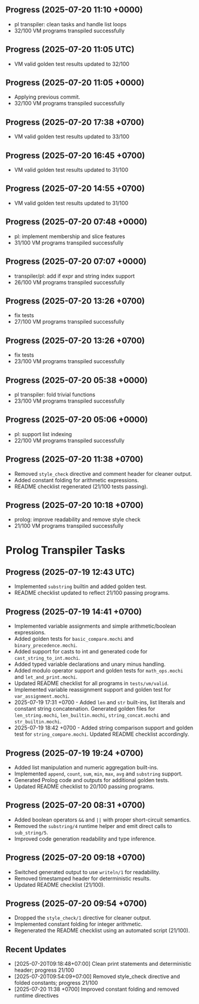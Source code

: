 ## Progress (2025-07-20 11:10 +0000)
- pl transpiler: clean tasks and handle list loops
- 32/100 VM programs transpiled successfully

## Progress (2025-07-20 11:05 UTC)
- VM valid golden test results updated to 32/100

## Progress (2025-07-20 11:05 +0000)
- Applying previous commit.
- 32/100 VM programs transpiled successfully

## Progress (2025-07-20 17:38 +0700)
- VM valid golden test results updated to 33/100

## Progress (2025-07-20 16:45 +0700)
- VM valid golden test results updated to 31/100

## Progress (2025-07-20 14:55 +0700)
- VM valid golden test results updated to 31/100

## Progress (2025-07-20 07:48 +0000)
- pl: implement membership and slice features
- 31/100 VM programs transpiled successfully

## Progress (2025-07-20 07:07 +0000)
- transpiler/pl: add if expr and string index support
- 26/100 VM programs transpiled successfully

## Progress (2025-07-20 13:26 +0700)
- fix tests
- 27/100 VM programs transpiled successfully

## Progress (2025-07-20 13:26 +0700)
- fix tests
- 23/100 VM programs transpiled successfully

## Progress (2025-07-20 05:38 +0000)
- pl transpiler: fold trivial functions
- 23/100 VM programs transpiled successfully

## Progress (2025-07-20 05:06 +0000)
- pl: support list indexing
- 22/100 VM programs transpiled successfully

## Progress (2025-07-20 11:38 +0700)
- Removed `style_check` directive and comment header for cleaner output.
- Added constant folding for arithmetic expressions.
- README checklist regenerated (21/100 tests passing).

## Progress (2025-07-20 10:18 +0700)
- prolog: improve readability and remove style check
- 21/100 VM programs transpiled successfully

# Prolog Transpiler Tasks

## Progress (2025-07-19 12:43 UTC)
- Implemented `substring` builtin and added golden test.
- README checklist updated to reflect 21/100 passing programs.

## Progress (2025-07-19 14:41 +0700)
- Implemented variable assignments and simple arithmetic/boolean expressions.
- Added golden tests for `basic_compare.mochi` and `binary_precedence.mochi`.
- Added support for casts to int and generated code for `cast_string_to_int.mochi`.
- Added typed variable declarations and unary minus handling.
- Added modulo operator support and golden tests for `math_ops.mochi` and `let_and_print.mochi`.
- Updated README checklist for all programs in `tests/vm/valid`.
- Implemented variable reassignment support and golden test for `var_assignment.mochi`.
- 2025-07-19 17:31 +0700 - Added `len` and `str` built-ins, list literals and constant string concatenation. Generated golden files for `len_string.mochi`, `len_builtin.mochi`, `string_concat.mochi` and `str_builtin.mochi`.
- 2025-07-19 18:42 +0700 - Added string comparison support and golden test for `string_compare.mochi`. Updated README checklist accordingly.

## Progress (2025-07-19 19:24 +0700)
- Added list manipulation and numeric aggregation built-ins.
- Implemented `append`, `count`, `sum`, `min`, `max`, `avg` and `substring` support.
- Generated Prolog code and outputs for additional golden tests.
- Updated README checklist to 20/100 passing programs.

## Progress (2025-07-20 08:31 +0700)
- Added boolean operators `&&` and `||` with proper short-circuit semantics.
- Removed the `substring/4` runtime helper and emit direct calls to `sub_string/5`.
- Improved code generation readability and type inference.

## Progress (2025-07-20 09:18 +0700)
- Switched generated output to use `writeln/1` for readability.
- Removed timestamped header for deterministic results.
- Updated README checklist (21/100).

## Progress (2025-07-20 09:54 +0700)
- Dropped the `style_check/1` directive for cleaner output.
- Implemented constant folding for integer arithmetic.
- Regenerated the README checklist using an automated script (21/100).

## Recent Updates
- [2025-07-20T09:18:48+07:00] Clean print statements and deterministic header; progress 21/100
- [2025-07-20T09:54:09+07:00] Removed style_check directive and folded constants; progress 21/100
- [2025-07-20 11:38 +0700] Improved constant folding and removed runtime directives
